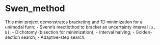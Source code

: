 # Swen_method
This mini project demonstrates bracketing and 1D minimization for a unimodal funn: - Svenn’s mectiothod to bracket an uncertainty interval `[a, b]`; - Dichotomy (bisection for minimization); - Interval halving; - Golden-section search; - Adaptive-step search.
